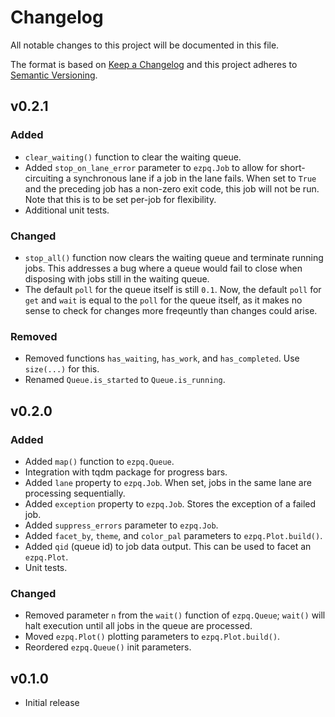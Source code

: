 # Changelog

All notable changes to this project will be documented in this file.

The format is based on [Keep a Changelog](http://keepachangelog.com/en/1.0.0/) and this project adheres to [Semantic Versioning](http://semver.org/spec/v2.0.0.html).

## v0.2.1

### Added

- `clear_waiting()` function to clear the waiting queue.
- Added `stop_on_lane_error` parameter to `ezpq.Job` to allow for short-circuiting a synchronous lane if a job in the lane fails. When set to `True` and the preceding job has a non-zero exit code, this job will not be run. Note that this is to be set per-job for flexibility.
- Additional unit tests.

### Changed

- `stop_all()` function now clears the waiting queue and terminate running jobs. This addresses a bug where a queue would fail to close when disposing with jobs still in the waiting queue.
- The default `poll` for the queue itself is still `0.1`. Now, the default `poll` for `get` and `wait` is equal to the `poll` for the queue itself, as it makes no sense to check for changes more freqeuntly than changes could arise.

### Removed

- Removed functions `has_waiting`, `has_work`, and `has_completed`. Use `size(...)` for this.
- Renamed `Queue.is_started` to `Queue.is_running`.

## v0.2.0

### Added

- Added `map()` function to `ezpq.Queue`.
- Integration with tqdm package for progress bars.
- Added `lane` property to `ezpq.Job`. When set, jobs in the same lane are processing sequentially.
- Added `exception` property to `ezpq.Job`. Stores the exception of a failed job.
- Added `suppress_errors` parameter to `ezpq.Job`.
- Added `facet_by`, `theme`, and `color_pal` parameters to `ezpq.Plot.build()`.
- Added `qid` (queue id) to job data output. This can be used to facet an `ezpq.Plot`.
- Unit tests.

### Changed

- Removed parameter `n` from the `wait()` function of `ezpq.Queue`; `wait()` will halt execution until all jobs in the queue are processed.
- Moved `ezpq.Plot()` plotting parameters to `ezpq.Plot.build()`.
- Reordered `ezpq.Queue()` init parameters.

## v0.1.0

- Initial release
